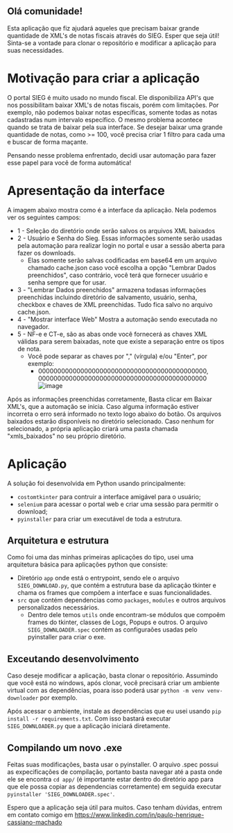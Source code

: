 ## Olá comunidade!
Esta aplicação que fiz ajudará aqueles que precisam baixar grande quantidade de XML's de notas fiscais através do SIEG. Esper que seja útil!
Sinta-se a vontade para clonar o repositório e modificar a aplicação para suas necessidades.

# Motivação para criar a aplicação
O portal SIEG é muito usado no mundo fiscal. Ele disponibiliza API's que nos possibilitam baixar XML's de notas fiscais, porém com limitações. Por exemplo, não podemos baixar notas específicas, somente todas as notas cadastradas num intervalo específico.
O mesmo problema acontece quando se trata de baixar pela sua interface. Se desejar baixar uma grande quantidade de notas, como >= 100, você precisa criar 1 filtro para cada uma e buscar de forma maçante.

Pensando nesse problema enfrentado, decidi usar automação para fazer esse papel para você de forma automática!

# Apresentação da interface
A imagem abaixo mostra como é a interface da aplicação. Nela podemos ver os seguintes campos:
- 1 - Seleção do diretório onde serão salvos os arquivos XML baixados
- 2 - Usuário e Senha do Sieg. Essas informações somente serão usadas pela automação para realizar login no portal e usar a sessão aberta para fazer os downloads.
	- Elas somente serão salvas codificadas em base64 em um arquivo chamado cache.json caso você escolha a opção "Lembrar Dados preenchidos", caso contrário, você terá que fornecer usuário e senha sempre que for usar.
- 3 - "Lembrar Dados preenchidos" armazena todasas informações preenchidas incluindo diretório de salvamento, usuário, senha, checkbox e chaves de XML preenchidas. Tudo fica salvo no arquivo cache.json.
- 4 - "Mostrar interface Web" Mostra a automação sendo executada no navegador.
- 5 - NF-e e CT-e, são as abas onde você fornecerá as chaves XML válidas para serem baixadas, note que existe a separação entre os tipos de nota.
	- Você pode separar as chaves por "," (vírgula) e/ou "Enter", por exemplo:
		- 00000000000000000000000000000000000000000000, 00000000000000000000000000000000000000000000
![image](https://github.com/paulo-henrique-phcm/python-rpa-exe-download-xml-sieg/assets/56412714/9294a56e-6a15-4429-bde9-8444b1b987a5)

Após as informações preenchidas corretamente, Basta clicar em Baixar XML's, que a automação se inicia. Caso alguma informação estiver incorreta o erro será informado no texto logo abaixo do botão.
Os arquivos baixados estarão disponíveis no diretório selecionado. Caso nenhum for selecionado, a própria aplicação criará uma pasta chamada "xmls_baixados" no seu próprio diretório.

# Aplicação
A solução foi desenvolvida em Python usando principalmente:
- `costomtkinter` para contruir a interface amigável para o usuário;
- `selenium` para acessar o portal web e criar uma sessão para permitir o download;
- `pyinstaller` para criar um executável de toda a estrutura.

## Arquitetura e estrutura
Como foi uma das minhas primeiras aplicações do tipo, usei uma arquitetura básica para aplicações python que consiste:
- Diretório `app` onde está o entrypoint, sendo ele o arquivo `SIEG_DOWNLOAD.py`, que contém a estrutura base da aplicação tkinter e chama os frames que compõem a interface e suas funcionalidades.
- `src` que contém dependencias como `packages`, `modules` e outros arquivos personalizados necessários.
	- Dentro dele temos `utils` onde encontram-se módulos que compoêm frames do tkinter, classes de Logs, Popups e outros.
O arquivo `SIEG_DOWNLOADER.spec` contém as configuraões usadas pelo pyinstaller para criar o exe.

## Exceutando desenvolvimento
Caso deseje modificar a aplicação, basta clonar o repositório.
Assumindo que você está no windows, após clonar, você precisará criar um ambiente virtual com as dependências, poara isso poderá usar `python -m venv venv-downloader` por exemplo.

Após acessar o ambiente, instale as dependências que eu usei usando `pip install -r requirements.txt`. Com isso bastará executar `SIEG_DOWNLOADER.py` que a aplicação iniciará diretamente.

## Compilando um novo .exe
Feitas suas modificações, basta usar o pyinstaller. O arquivo .spec possui as expecificações de compilação, portanto basta navegar até a pasta onde ele se encontra `cd app/` (é importante estar dentro do diretório app para que ele possa copiar as dependencias corretamente) em seguida executar `pyinstaller 'SIEG_DOWNLOADER.spec'`.

Espero que a aplicação seja útil para muitos. Caso tenham dúvidas, entrem em contato comigo em https://www.linkedin.com/in/paulo-henrique-cassiano-machado



